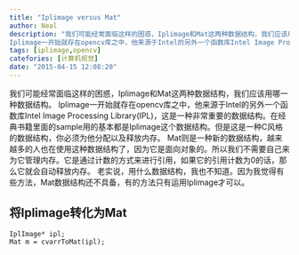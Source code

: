 ```yaml
---
title: "Iplimage versus Mat"
author: Neal
description: "我们可能经常面临这样的困惑，Iplimage和Mat这两种数据结构，我们应该用哪一种数据结构。 
Iplimage一开始就存在opencv库之中，他来源于Intel的另外一个函数库Intel Image Processing Library(IPL)，这是一种非常重要的数据结构。在经典书籍里面的sample用的基本都是Iplimage这个数据结构。但是这是一种C风格的数据结构，你必须为他分配以及释放"
tags: [iplimage,opencv]
catefories: [计算机视觉]
date: "2015-04-15 12:08:20"
---
```

我们可能经常面临这样的困惑，Iplimage和Mat这两种数据结构，我们应该用哪一种数据结构。
Iplimage一开始就存在opencv库之中，他来源于Intel的另外一个函数库Intel Image Processing Library(IPL)，这是一种非常重要的数据结构。在经典书籍<learning opencv>里面的sample用的基本都是Iplimage这个数据结构。但是这是一种C风格的数据结构，你必须为他分配以及释放内存。
Mat则是一种新的数据结构，越来越多的人也在使用这种数据结构了，因为它是面向对象的。所以我们不需要自己来为它管理内存。它是通过计数的方式来进行引用，如果它的引用计数为0的话，那么它就会自动释放内存。
老实说，用什么数据结构，我也不知道。因为我觉得有些方法，Mat数据结构还不具备，有的方法只有运用Iplimage才可以。
## 将Iplimage转化为Mat ##

```
IplImage* ipl;
Mat m = cvarrToMat(ipl);
```